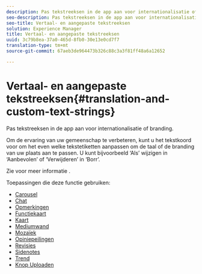 ```yaml
---
description: Pas tekstreeksen in de app aan voor internationalisatie of branding.
seo-description: Pas tekstreeksen in de app aan voor internationalisatie of branding.
seo-title: Vertaal- en aangepaste tekstreeksen
solution: Experience Manager
title: Vertaal- en aangepaste tekstreeksen
uuid: 3c79b8ea-37a0-465d-8fb0-30e13e0cd7f7
translation-type: tm+mt
source-git-commit: 67aeb3de964473b326c88c3a3f81ff48a6a12652

---
```



# Vertaal- en aangepaste tekstreeksen{#translation-and-custom-text-strings}

Pas tekstreeksen in de app aan voor internationalisatie of branding.

Om de ervaring van uw gemeenschap te verbeteren, kunt u het tekstkoord voor om het even welke tekstetiketten aanpassen om de taal of de branding van uw plaats aan te passen. U kunt bijvoorbeeld ‘Als’ wijzigen in ‘Aanbevolen’ of ‘Verwijderen’ in ‘Borr’.

Zie voor meer informatie [](../c-settings-other/c-translation-sets/c-translation-sets.md#c_translation_sets).

Toepassingen die deze functie gebruiken:

* [Carousel](../c-about-apps/c-carousel-app/c-carousel-app.md#c_carousel_app)
* [Chat](../c-about-apps/c-chat-app/c-chat-app.md#c_chat_app)
* [Opmerkingen](/help/using/c-about-apps/c-comments/c-comments.md)
* [Functiekaart](../c-about-apps/c-feature-card-app/c-feature-card-app.md#c_feature_card_app)
* [Kaart](../c-about-apps/c-map-app/c-map-app.md#c_map_app)
* [Mediumwand](../c-about-apps/c-media-wall-app/c-media-wall-app.md#c_media_wall_app)
* [Mozaïek](../c-about-apps/c-mosaic-app/c-mosaic-app.md#c_mosaic_app)
* [Opiniepeilingen](../c-about-apps/c-polls-app/c-polls-app.md#c_polls_app)
* [Revisies](../c-about-apps/c-reviews-app/c-reviews-app.md#c_reviews_app)
* [Sidenotes](../c-about-apps/c-sidenotes-app/c-sidenotes-app.md#c_sidenotes_app)
* [Trend](../c-about-apps/c-trending-app/c-trending-app.md#c_trending_app)
* [Knop Uploaden](../c-about-apps/c-upload-button-app/c-upload-button-app.md#c_upload_button_app)

